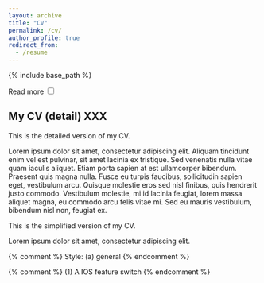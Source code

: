```yaml
---
layout: archive
title: "CV"
permalink: /cv/
author_profile: true
redirect_from:
  - /resume
---
```


{% include base_path %}

Read more
<label class="switch">
  <input type="checkbox">
  <span class="slider round"></span>
</label>
<h2>My CV (<span id="cv-mode">detail</span>) XXX</h2>
<div class="cv-detail">
  <p>This is the detailed version of my CV.</p>
  <p>Lorem ipsum dolor sit amet, consectetur adipiscing elit. Aliquam tincidunt enim vel est pulvinar, sit amet lacinia ex tristique. Sed venenatis nulla vitae quam iaculis aliquet. Etiam porta sapien at est ullamcorper bibendum. Praesent quis magna nulla. Fusce eu turpis faucibus, sollicitudin sapien eget, vestibulum arcu. Quisque molestie eros sed nisl finibus, quis hendrerit justo commodo. Vestibulum molestie, mi id lacinia feugiat, lorem massa aliquet magna, eu commodo arcu felis vitae mi. Sed eu mauris vestibulum, bibendum nisl non, feugiat ex.</p>
</div>
<div class="cv-simplified">
  <p>This is the simplified version of my CV.</p>
  <p>Lorem ipsum dolor sit amet, consectetur adipiscing elit.</p>
</div>        



{% comment %} 
  Style: (a) general
{% endcomment %} 

<link rel="stylesheet" type="text/css" href="/assets/css/widgets_style/widgets.css">

{% comment %} 
  (1) A IOS feature switch
{% endcomment %}

<script src="/assets/js/widgets/switch.js"></script>